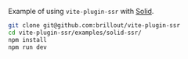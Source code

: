 Example of using `vite-plugin-ssr` with [Solid](https://www.solidjs.com/).

```bash
git clone git@github.com:brillout/vite-plugin-ssr
cd vite-plugin-ssr/examples/solid-ssr/
npm install
npm run dev
```
